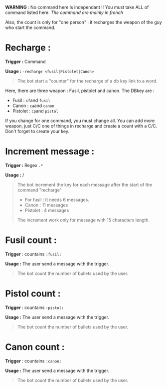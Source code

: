 **WARNING** : No command here is independant !! You must take ALL of command listed here.
*The command are mainly in french*



Also, the count is only for "one person" : it recharges the weapon of the guy who start the command. 



# Recharge : 

**Trigger :** Command

**Usage :** `-recharge <fusil|Pistolet|Canon>`

> The bot start a "counter" for the recharge of a db key link to a word.

Here, there are three weapon : Fusil, pistolet and canon. The DBkey are : 

- Fusil : `cf`and `fusil`
- Canon : `ca`and `canon`
- Pistolet : `cp`and `pistol`

If you change for one command, you must change all. You can add more weapon, just C/C one of things in recharge and create a count with a C/C. Don't forget to create your key. 

# Increment message :

**Trigger :** Regex `.*` 

**Usage :** /

> The bot increment the key for each message after the start of the command "recharge"
>
> - For fusil : It needs 6 messages.
> - Canon : 11 messages
> - Pistolet : 4 messages
>
> The increment work only for message with 15 characters length. 

# Fusil count :

**Trigger** : countains `:fusil:`

**Usage :** The user send a message with the trigger.

> The bot count the number of bullets used by the user.

# Pistol count :

**Trigger** : countains `:pistol:`

**Usage :** The user send a message with the trigger.

> The bot count the number of bullets used by the user.

# Canon count :

**Trigger** : countains `:canon:`

**Usage :** The user send a message with the trigger.

> The bot count the number of bullets used by the user.

